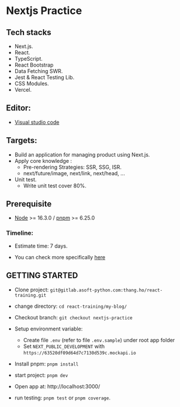 # Nextjs Practice

## Tech stacks

- Next.js.
- React.
- TypeScript.
- React Bootstrap
- Data Fetching SWR.
- Jest & React Testing Lib.
- CSS Modules.
- Vercel.

## Editor:

- [Visual studio code](https://code.visualstudio.com/)

## Targets:

- Build an application for managing product using Next.js.
- Apply core knowledge :
  - Pre-rendering Strategies: SSR, SSG, ISR.
  - next/future/image, next/link, next/head, ...
- Unit test.
  - Write unit test cover 80%.

## Prerequisite

- [Node](https://nodejs.org/en/ 'Node') >= 16.3.0 / [pnpm](https://pnpm.io/) >= 6.25.0

### Timeline:

- Estimate time: 7 days.

- You can check more specifically [here](https://docs.google.com/document/d/1FwESWJE7pNO-yER_FvM7chXNbXsUInSMU5agePti1tU/edit#)

## GETTING STARTED

- Clone project: `git@gitlab.asoft-python.com:thang.ho/react-training.git`

- change directory: `cd react-training/my-blog/`

- Checkout branch: `git checkout nextjs-practice`

- Setup environment variable:

  - Create file `.env` (refer to file `.env.sample`) under root app folder
  - Set `NEXT_PUBLIC_DEVELOPMENT` with `https://63520df09d64d7c7130d539c.mockapi.io`

- Install pnpm: `pnpm install`

- start project: `pnpm dev`

- Open app at: http://localhost:3000/

- run testing: `pnpm test` or `pnpm coverage`.
